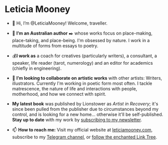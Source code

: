# Leticia Mooney
- 👋 Hi, I’m @LeticiaMooney! Welcome, traveller.
- 👀 **I’m an Australian author** ✒️ whose works focus on place-making, place-taking, and place-being. I'm obsessed by nature. I work in a multitude of forms from essays to poetry. 
- 💰**I work as** a coach for creatives (particularly writers), a consultant, a speaker, life reader (tarot, numerology) and an editor for academics (chiefly in engineering).
- 💞️ **I’m looking to collaborate on artistic works** with other artists: Writers, illustrators. Currently I'm working in poetic form most often. I tackle matrescence, the nature of life and interactions with people, motherhood, and how we connect with spirit. 
- **My latest book** was published by Lionstower as *Artist in Recovery*; it's since been pulled from the publisher due to circumstances beyond my control, and is looking for a new home... otherwise it'll be self-published. **Stay up to date** with my work by [subscribing to my newsletter](https://leticiamooney.com/newsletter).
 
- 📫 **How to reach me:** Visit my official website at [leticiamooney.com](https://leticiamooney.com), subscribe to my [Telegram channel](https://t.me/leticiamooney), or [follow the enchanted Link Tree](https://linktr.ee/leticiamooney).

<!---
LeticiaMooney/LeticiaMooney is a ✨ special ✨ repository because its `README.md` (this file) appears on your GitHub profile.
You can click the Preview link to take a look at your changes.
--->
